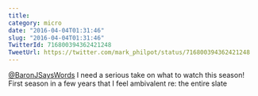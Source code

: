```yaml
---
title: 
category: micro
date: "2016-04-04T01:31:46"
slug: "2016-04-04T01:31:46"
TwitterId: 716800394362421248
TweetUrl: https://twitter.com/mark_philpot/status/716800394362421248
---
```


[@BaronJSaysWords](https://twitter.com/BaronJSaysWords) I need a serious take on
what to watch this season! First season in a few years that I feel ambivalent
re: the entire slate
